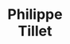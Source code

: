 ---
layout: page
title: <b>Philippe</b> <br> Tillet
description: OpenAI
img: assets/img/philippe.jpeg
redirect: https://github.com/ptillet
importance: 3
category: speaker
---